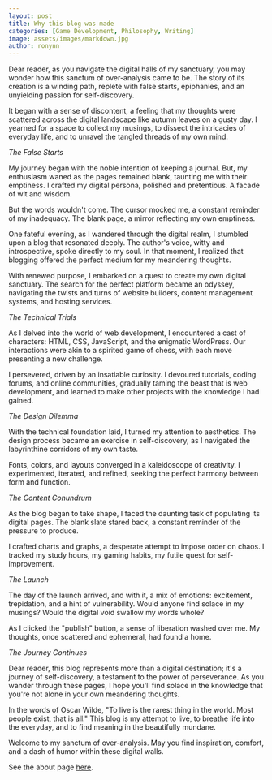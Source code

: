 ```yaml
---
layout: post
title: Why this blog was made
categories: [Game Development, Philosophy, Writing]
image: assets/images/markdown.jpg
author: ronynn
---
```


Dear reader, as you navigate the digital halls of my sanctuary, you may wonder how this sanctum of over-analysis came to be. The story of its creation is a winding path, replete with false starts, epiphanies, and an unyielding passion for self-discovery.

It began with a sense of discontent, a feeling that my thoughts were scattered across the digital landscape like autumn leaves on a gusty day. I yearned for a space to collect my musings, to dissect the intricacies of everyday life, and to unravel the tangled threads of my own mind.

_The False Starts_

My journey began with the noble intention of keeping a journal. But, my enthusiasm waned as the pages remained blank, taunting me with their emptiness. I crafted my digital persona, polished and pretentious. A facade of wit and wisdom.

But the words wouldn't come. The cursor mocked me, a constant reminder of my inadequacy. The blank page, a mirror reflecting my own emptiness.

One fateful evening, as I wandered through the digital realm, I stumbled upon a blog that resonated deeply. The author's voice, witty and introspective, spoke directly to my soul. In that moment, I realized that blogging offered the perfect medium for my meandering thoughts.

With renewed purpose, I embarked on a quest to create my own digital sanctuary. The search for the perfect platform became an odyssey, navigating the twists and turns of website builders, content management systems, and hosting services.

_The Technical Trials_

As I delved into the world of web development, I encountered a cast of characters: HTML, CSS, JavaScript, and the enigmatic WordPress. Our interactions were akin to a spirited game of chess, with each move presenting a new challenge.

I persevered, driven by an insatiable curiosity. I devoured tutorials, coding forums, and online communities, gradually taming the beast that is web development, and learned to make other projects with the knowledge I had gained.

_The Design Dilemma_

With the technical foundation laid, I turned my attention to aesthetics. The design process became an exercise in self-discovery, as I navigated the labyrinthine corridors of my own taste.

Fonts, colors, and layouts converged in a kaleidoscope of creativity. I experimented, iterated, and refined, seeking the perfect harmony between form and function.

_The Content Conundrum_

As the blog began to take shape, I faced the daunting task of populating its digital pages. The blank slate stared back, a constant reminder of the pressure to produce.

I crafted charts and graphs, a desperate attempt to impose order on chaos. I tracked my study hours, my gaming habits, my futile quest for self-improvement.

_The Launch_

The day of the launch arrived, and with it, a mix of emotions: excitement, trepidation, and a hint of vulnerability. Would anyone find solace in my musings? Would the digital void swallow my words whole?

As I clicked the "publish" button, a sense of liberation washed over me. My thoughts, once scattered and ephemeral, had found a home.

_The Journey Continues_

Dear reader, this blog represents more than a digital destination; it's a journey of self-discovery, a testament to the power of perseverance. As you wander through these pages, I hope you'll find solace in the knowledge that you're not alone in your own meandering thoughts.

In the words of Oscar Wilde, "To live is the rarest thing in the world. Most people exist, that is all." This blog is my attempt to live, to breathe life into the everyday, and to find meaning in the beautifully mundane.

Welcome to my sanctum of over-analysis. May you find inspiration, comfort, and a dash of humor within these digital walls.

See the about page [here](https://ronynn.github.io/about).
